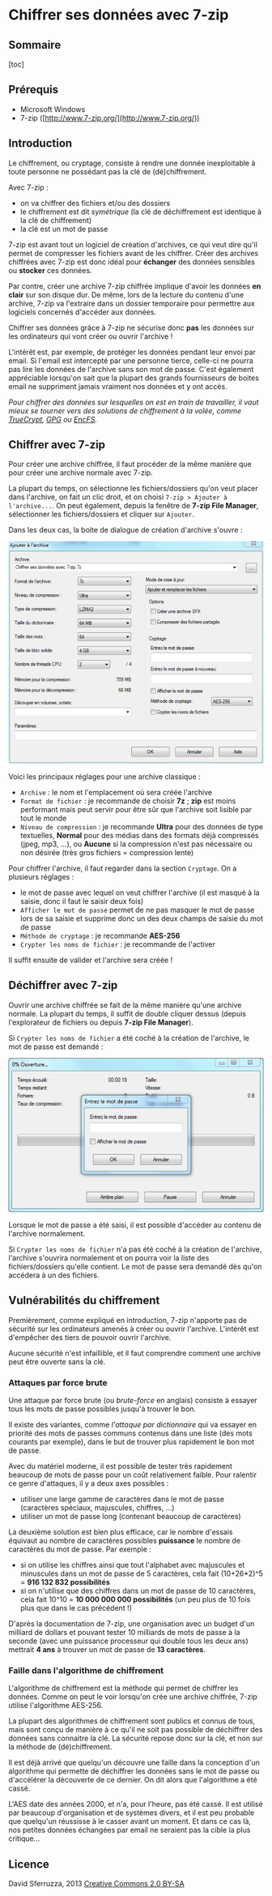 Chiffrer ses données avec 7-zip
===============================

## Sommaire

[toc]

## Prérequis

- Microsoft Windows
- 7-zip ([http://www.7-zip.org/](http://www.7-zip.org/))

## Introduction

Le chiffrement, ou cryptage, consiste à rendre une donnée inexploitable à toute personne ne possédant pas la clé de (dé)chiffrement.

Avec 7-zip :
- on va chiffrer des fichiers et/ou des dossiers
- le chiffrement est dit *symétrique* (la clé de déchiffrement est identique à la clé de chiffrement)
- la clé est un mot de passe

7-zip est avant tout un logiciel de création d'archives, ce qui veut dire qu'il permet de compresser les fichiers avant de les chiffrer.
Créer des archives chiffrées avec 7-zip est donc idéal pour **échanger** des données sensibles ou **stocker** ces données.

Par contre, créer une archive 7-zip chiffrée implique d'avoir les données **en clair** sur son disque dur.
De même, lors de la lecture du contenu d'une archive, 7-zip va l'extraire dans un dossier temporaire pour permettre aux logiciels concernés d'accéder aux données.

Chiffrer ses données grâce à 7-zip ne sécurise donc **pas** les données sur les ordinateurs qui vont créer ou ouvrir l'archive !

L'intérêt est, par exemple, de protéger les données pendant leur envoi par email.
Si l'email est intercepté par une personne tierce, celle-ci ne pourra pas lire les données de l'archive sans son mot de passe.
C'est également appréciable lorsqu'on sait que la plupart des grands fournisseurs de boites email ne suppriment jamais vraiment nos données et y ont accès.

*Pour chiffrer des données sur lesquelles on est en train de travailler, il vaut mieux se tourner vers des solutions de chiffrement à la volée, comme [TrueCrypt](http://www.truecrypt.org/), [GPG](https://fr.wikipedia.org/wiki/GNU_Privacy_Guard) ou [EncFS](http://www.arg0.net/encfs).*

## Chiffrer avec 7-zip

Pour créer une archive chiffrée, il faut procéder de la même manière que pour créer une archive normale avec 7-zip.

La plupart du temps, on sélectionne les fichiers/dossiers qu'on veut placer dans l'archive, on fait un clic droit, et on choisi `7-zip > Ajouter à l'archive...`.
On peut également, depuis la fenêtre de **7-zip File Manager**, sélectionner les fichiers/dossiers et cliquer sur `Ajouter`.

Dans les deux cas, la boite de dialogue de création d'archive s'ouvre :

![Boite de dialogue de création d'archive](images/creation.png)

Voici les principaux réglages pour une archive classique :
- `Archive` : le nom et l'emplacement où sera créée l'archive
- `Format de fichier` : je recommande de choisir **7z** ; **zip** est moins performant mais peut servir pour être sûr que l'archive soit lisible par tout le monde
- `Niveau de compression` : je recommande **Ultra** pour des données de type textuelles, **Normal** pour des médias dans des formats déjà compressés (jpeg, mp3, ...), ou **Aucune** si la compression n'est pas nécessaire ou non désirée (très gros fichiers = compression lente)

Pour chiffrer l'archive, il faut regarder dans la section `Cryptage`.
On a plusieurs réglages :
- le mot de passe avec lequel on veut chiffrer l'archive (il est masqué à la saisie, donc il faut le saisir deux fois)
- `Afficher le mot de passe` permet de ne pas masquer le mot de passe lors de sa saisie et supprime donc un des deux champs de saisie du mot de passe
- `Méthode de cryptage` : je recommande **AES-256**
- `Crypter les noms de fichier` : je recommande de l'activer

Il suffit ensuite de valider et l'archive sera créée !

## Déchiffrer avec 7-zip

Ouvrir une archive chiffrée se fait de la même manière qu'une archive normale.
La plupart du temps, il suffit de double cliquer dessus (depuis l'explorateur de fichiers ou depuis **7-zip File Manager**).

Si `Crypter les noms de fichier` a été coché à la création de l'archive, le mot de passe est demandé :

![Boite de dialogue d'ouverture d'archive chiffrée](images/ouverture.png)

Lorsque le mot de passe a été saisi, il est possible d'accéder au contenu de l'archive normalement.

Si `Crypter les noms de fichier` n'a pas été coché à la création de l'archive, l'archive s'ouvrira normalement et on pourra voir la liste des fichiers/dossiers qu'elle contient.
Le mot de passe sera demandé dès qu'on accédera à un des fichiers.

## Vulnérabilités du chiffrement

Premièrement, comme expliqué en introduction, 7-zip n'apporte pas de sécurité sur les ordinateurs amenés à créer ou ouvrir l'archive.
L'intérêt est d'empêcher des tiers de pouvoir ouvrir l'archive.

Aucune sécurité n'est infaillible, et il faut comprendre comment une archive peut être ouverte sans la clé.

### Attaques par force brute

Une attaque par force brute (ou *brute-force* en anglais) consiste à essayer tous les mots de passe possibles jusqu'à trouver le bon.

Il existe des variantes, comme *l'attaque par dictionnaire* qui va essayer en priorité des mots de passes communs contenus dans une liste (des mots courants par exemple), dans le but de trouver plus rapidement le bon mot de passe.

Avec du matériel moderne, il est possible de tester très rapidement beaucoup de mots de passe pour un coût relativement faible.
Pour ralentir ce genre d'attaques, il y a deux axes possibles :

- utiliser une large gamme de caractères dans le mot de passe (caractères spéciaux, majuscules, chiffres, ...)
- utiliser un mot de passe long (contenant beaucoup de caractères)

La deuxième solution est bien plus efficace, car le nombre d'essais équivaut au nombre de caractères possibles **puissance** le nombre de caractères du mot de passe.
Par exemple :
- si on utilise les chiffres ainsi que tout l'alphabet avec majuscules et minuscules dans un mot de passe de 5 caractères, cela fait (10+26*2)^5 = **916 132 832 possibilités**
- si on n'utilise que des chiffres dans un mot de passe de 10 caractères, cela fait 10^10 = **10 000 000 000 possibilités** (un peu plus de 10 fois plus que dans le cas précédent !)

D'après la documentation de 7-zip, une organisation avec un budget d'un milliard de dollars et pouvant tester 10 milliards de mots de passe à la seconde (avec une puissance processeur qui double tous les deux ans) mettrait **4 ans** à trouver un mot de passe de **13 caractères**.

### Faille dans l'algorithme de chiffrement

L'algorithme de chiffrement est la méthode qui permet de chiffrer les données.
Comme on peut le voir lorsqu'on crée une archive chiffrée, 7-zip utilise l'algorithme AES-256.

La plupart des algorithmes de chiffrement sont publics et connus de tous, mais sont conçu de manière à ce qu'il ne soit pas possible de déchiffrer des données sans connaitre la clé.
La sécurité repose donc sur la clé, et non sur la méthode de (dé)chiffrement.

Il est déjà arrivé que quelqu'un découvre une faille dans la conception d'un algorithme qui permette de déchiffrer les données sans le mot de passe ou d'accélérer la découverte de ce dernier.
On dit alors que l'algorithme a été cassé.

L'AES date des années 2000, et n'a, pour l'heure, pas été cassé.
Il est utilisé par beaucoup d'organisation et de systèmes divers, et il est peu probable que quelqu'un réussisse à le casser avant un moment.
Et dans ce cas là, nos petites données échangées par email ne seraient pas la cible la plus critique...

## Licence

David Sferruzza, 2013
[Creative Commons 2.0 BY-SA](https://creativecommons.org/licenses/by-sa/2.0/deed.fr)
